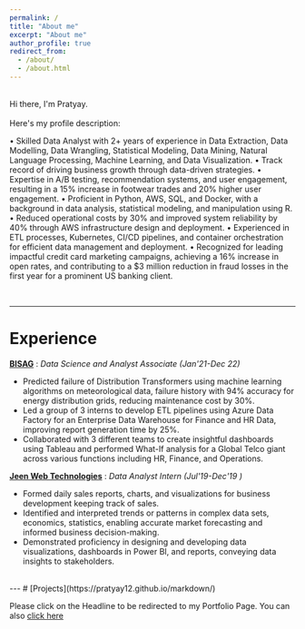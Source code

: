 ```yaml
---
permalink: /
title: "About me"
excerpt: "About me"
author_profile: true
redirect_from: 
  - /about/
  - /about.html
---
```


<br>Hi there, I'm Pratyay. <br>
<br>Here's my profile description: <br>

• Skilled Data Analyst with 2+ years of experience in Data Extraction, Data Modelling, Data Wrangling, Statistical Modeling, Data Mining, Natural Language Processing, Machine Learning, and Data Visualization.
• Track record of driving business growth through data-driven strategies.
• Expertise in A/B testing, recommendation systems, and user engagement, resulting in a 15% increase in footwear trades and 20% higher user engagement.
• Proficient in Python, AWS, SQL, and Docker, with a background in data analysis, statistical modeling, and manipulation using R.
• Reduced operational costs by 30% and improved system reliability by 40% through AWS infrastructure design and deployment.
• Experienced in ETL processes, Kubernetes, CI/CD pipelines, and container orchestration for efficient data management and deployment.
• Recognized for leading impactful credit card marketing campaigns, achieving a 16% increase in open rates, and contributing to a $3 million reduction in fraud losses in the first year for a prominent US banking client.

<br>

---

# Experience

**[BISAG](https://bisag-n.gov.in/)** : _Data Science and Analyst Associate (Jan'21-Dec 22)_
  * Predicted failure of Distribution Transformers using machine learning algorithms on meteorological data, failure
history with 94% accuracy for energy distribution grids, reducing maintenance cost by 30%.
  * Led a group of 3 interns to develop ETL pipelines using Azure Data Factory for an Enterprise Data Warehouse for
Finance and HR Data, improving report generation time by 25%.
  * Collaborated with 3 different teams to create insightful dashboards using Tableau and performed What-If analysis for
a Global Telco giant across various functions including HR, Finance, and Operations.


**[Jeen Web Technologies](https://jeenweb.com/)** : _Data Analyst Intern (Jul'19-Dec'19  )_
  * Formed daily sales reports, charts, and visualizations for business development keeping track of sales.
  * Identified and interpreted trends or patterns in complex data sets, economics, statistics, enabling accurate market
forecasting and informed business decision-making.
  * Demonstrated proficiency in designing and developing data visualizations, dashboards in Power BI, and reports,
conveying data insights to stakeholders.


<br>
---
# [Projects](https://pratyay12.github.io/markdown/) 

Please click on the Headline to be redirected to my Portfolio Page. You can also [click here](https://pratyay12.github.io/markdown/)


